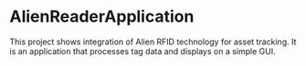 # AlienReaderApplication
This project shows integration of Alien RFID technology for asset tracking. It is an application that processes tag data and displays on a simple GUI.
